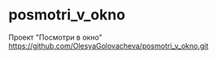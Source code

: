 # posmotri_v_okno
Проект "Посмотри в окно"
https://github.com/OlesyaGolovacheva/posmotri_v_okno.git
